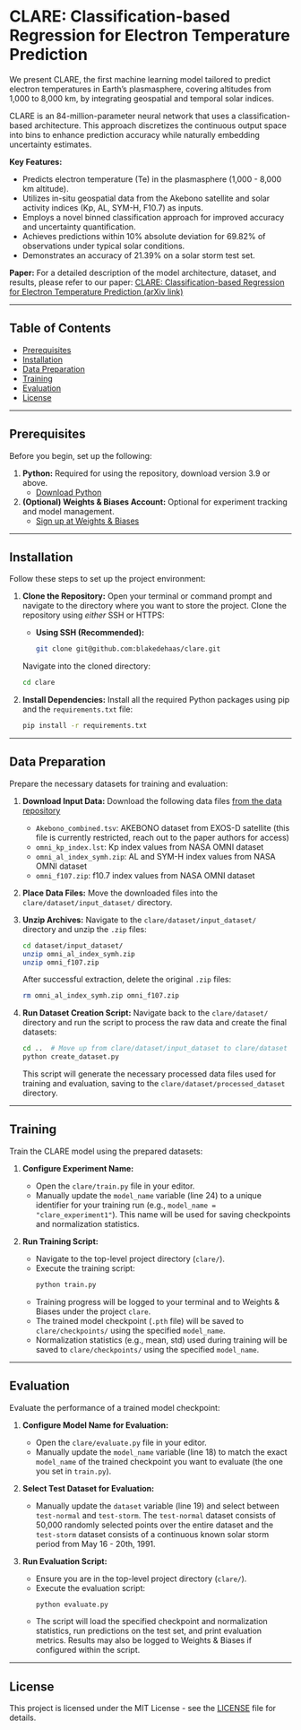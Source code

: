# CLARE: Classification-based Regression for Electron Temperature Prediction

We present CLARE, the first machine learning model tailored to predict electron temperatures in Earth’s plasmasphere, covering altitudes from 1,000 to 8,000 km, by integrating geospatial and temporal solar indices.

CLARE is an 84-million-parameter neural network that uses a classification-based architecture. This approach discretizes the continuous output space into bins to enhance prediction accuracy while naturally embedding uncertainty estimates.

**Key Features:**

*   Predicts electron temperature (Te) in the plasmasphere (1,000 - 8,000 km altitude).
*   Utilizes in-situ geospatial data from the Akebono satellite and solar activity indices (Kp, AL, SYM-H, F10.7) as inputs.
*   Employs a novel binned classification approach for improved accuracy and uncertainty quantification.
*   Achieves predictions within 10% absolute deviation for 69.82% of observations under typical solar conditions.
*   Demonstrates an accuracy of 21.39% on a  solar storm test set.

**Paper:** For a detailed description of the model architecture, dataset, and results, please refer to our paper:
[CLARE: Classification-based Regression for Electron Temperature Prediction (arXiv link)](https://docs.google.com/document/d/17t7eBduGdQoqOX6EXzHKLkKA3nxHLFlVrFWtiy-d-cA/edit?usp=sharing)

---

## Table of Contents

*   [Prerequisites](#prerequisites)
*   [Installation](#installation)
*   [Data Preparation](#data-preparation)
*   [Training](#training)
*   [Evaluation](#evaluation)
*   [License](#license)

---

## Prerequisites

Before you begin, set up the following:

1.  **Python:** Required for using the repository, download version 3.9 or above.
    *   [Download Python](https://www.python.org/downloads/)
2.  **(Optional) Weights & Biases Account:** Optional for experiment tracking and model management.
    *   [Sign up at Weights & Biases](https://wandb.ai/site)

---

## Installation

Follow these steps to set up the project environment:

1.  **Clone the Repository:**
    Open your terminal or command prompt and navigate to the directory where you want to store the project. Clone the repository using *either* SSH or HTTPS:

    *   **Using SSH (Recommended):**
        ```bash
        git clone git@github.com:blakedehaas/clare.git
        ```
    Navigate into the cloned directory:
    ```bash
    cd clare
    ```

2.  **Install Dependencies:**
    Install all the required Python packages using pip and the `requirements.txt` file:
    ```bash
    pip install -r requirements.txt
    ```
---

## Data Preparation

Prepare the necessary datasets for training and evaluation:

1.  **Download Input Data:**
    Download the following data files [from the data repository](https://drive.google.com/drive/folders/1WqUIcDYlR20UxPlgKlU30UZ3rHW6OfIi?usp=sharing)
    *   `Akebono_combined.tsv`: AKEBONO dataset from EXOS-D satellite (this file is currently restricted, reach out to the paper authors for access)
    *   `omni_kp_index.lst`: Kp index values from NASA OMNI dataset
    *   `omni_al_index_symh.zip`: AL and SYM-H index values from NASA OMNI dataset
    *   `omni_f107.zip`: f10.7 index values from NASA OMNI dataset

2.  **Place Data Files:**
    Move the downloaded files into the `clare/dataset/input_dataset/` directory.

3.  **Unzip Archives:**
    Navigate to the `clare/dataset/input_dataset/` directory and unzip the `.zip` files:
    ```bash
    cd dataset/input_dataset/
    unzip omni_al_index_symh.zip
    unzip omni_f107.zip
    ```
    After successful extraction, delete the original `.zip` files:
    ```bash
    rm omni_al_index_symh.zip omni_f107.zip
    ```

4.  **Run Dataset Creation Script:**
    Navigate back to the `clare/dataset/` directory and run the script to process the raw data and create the final datasets:
    ```bash
    cd ..  # Move up from clare/dataset/input_dataset to clare/dataset
    python create_dataset.py
    ```
    This script will generate the necessary processed data files used for training and evaluation, saving to the `clare/dataset/processed_dataset` directory.

---

## Training

Train the CLARE model using the prepared datasets:

1.  **Configure Experiment Name:**
    *   Open the `clare/train.py` file in your editor.
    *   Manually update the `model_name` variable (line 24) to a unique identifier for your training run (e.g., `model_name = "clare_experiment1"`). This name will be used for saving checkpoints and normalization statistics.

2.  **Run Training Script:**
    *   Navigate to the top-level project directory (`clare/`).
    *   Execute the training script:
        ```bash
        python train.py
        ```
    *   Training progress will be logged to your terminal and to Weights & Biases under the project `clare`.
    *   The trained model checkpoint (`.pth` file) will be saved to `clare/checkpoints/` using the specified `model_name`.
    *   Normalization statistics (e.g., mean, std) used during training will be saved to `clare/checkpoints/` using the specified `model_name`.

---

## Evaluation

Evaluate the performance of a trained model checkpoint:

1.  **Configure Model Name for Evaluation:**
    *   Open the `clare/evaluate.py` file in your editor.
    *   Manually update the `model_name` variable (line 18) to match the exact `model_name` of the trained checkpoint you want to evaluate (the one you set in `train.py`).

2.  **Select Test Dataset for Evaluation:**
    *   Manually update the `dataset` variable (line 19) and select between `test-normal` and `test-storm`. The `test-normal` dataset consists of 50,000 randomly selected points over the entire dataset and the `test-storm` dataset consists of a continuous known solar storm period from May 16 - 20th, 1991.
3.  **Run Evaluation Script:**
    *   Ensure you are in the top-level project directory (`clare/`).
    *   Execute the evaluation script:
        ```bash
        python evaluate.py
        ```
    *   The script will load the specified checkpoint and normalization statistics, run predictions on the test set, and print evaluation metrics. Results may also be logged to Weights & Biases if configured within the script.

---

## License

This project is licensed under the MIT License - see the [LICENSE](LICENSE) file for details.